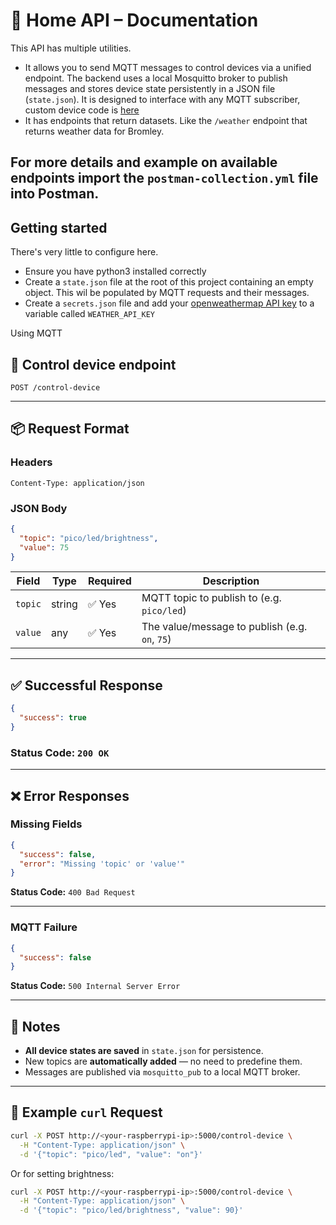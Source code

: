 
# 🔌 Home API – Documentation

This API has multiple utilities. 

- It allows you to send MQTT messages to control devices via a unified endpoint. The backend uses a local Mosquitto broker to publish messages and stores device state persistently in a JSON file (`state.json`). It is designed to interface with any MQTT subscriber, custom device code is [here](https://github.com/OajMeredith23/smart-home-devices)
- It has endpoints that return datasets. Like the `/weather` endpoint that returns weather data for Bromley.

For more details and example on available endpoints import the `postman-collection.yml` file into Postman.
---

## Getting started 

There's very little to configure here. 

- Ensure you have python3 installed correctly
- Create a `state.json` file at the root of this project containing an empty object. This wil be populated by MQTT requests and their messages. 
- Create a `secrets.json` file and add your [openweathermap API key](https://home.openweathermap.org) to a variable called `WEATHER_API_KEY`

Using MQTT 

## 📍 Control device endpoint

```
POST /control-device
```

---

## 📦 Request Format

### Headers
```http
Content-Type: application/json
```

### JSON Body

```json
{
  "topic": "pico/led/brightness",
  "value": 75
}
```

| Field   | Type   | Required | Description                                     |
|---------|--------|----------|-------------------------------------------------|
| `topic` | string | ✅ Yes   | MQTT topic to publish to (e.g. `pico/led`)     |
| `value` | any    | ✅ Yes   | The value/message to publish (e.g. `on`, `75`) |

---

## ✅ Successful Response

```json
{
  "success": true
}
```

### Status Code: `200 OK`

---

## ❌ Error Responses

### Missing Fields

```json
{
  "success": false,
  "error": "Missing 'topic' or 'value'"
}
```

**Status Code:** `400 Bad Request`

---

### MQTT Failure

```json
{
  "success": false
}
```

**Status Code:** `500 Internal Server Error`

---

## 🧠 Notes

- **All device states are saved** in `state.json` for persistence.
- New topics are **automatically added** — no need to predefine them.
- Messages are published via `mosquitto_pub` to a local MQTT broker.

---

## 🧪 Example `curl` Request

```bash
curl -X POST http://<your-raspberrypi-ip>:5000/control-device \
  -H "Content-Type: application/json" \
  -d '{"topic": "pico/led", "value": "on"}'
```

Or for setting brightness:

```bash
curl -X POST http://<your-raspberrypi-ip>:5000/control-device \
  -H "Content-Type: application/json" \
  -d '{"topic": "pico/led/brightness", "value": 90}'
```
